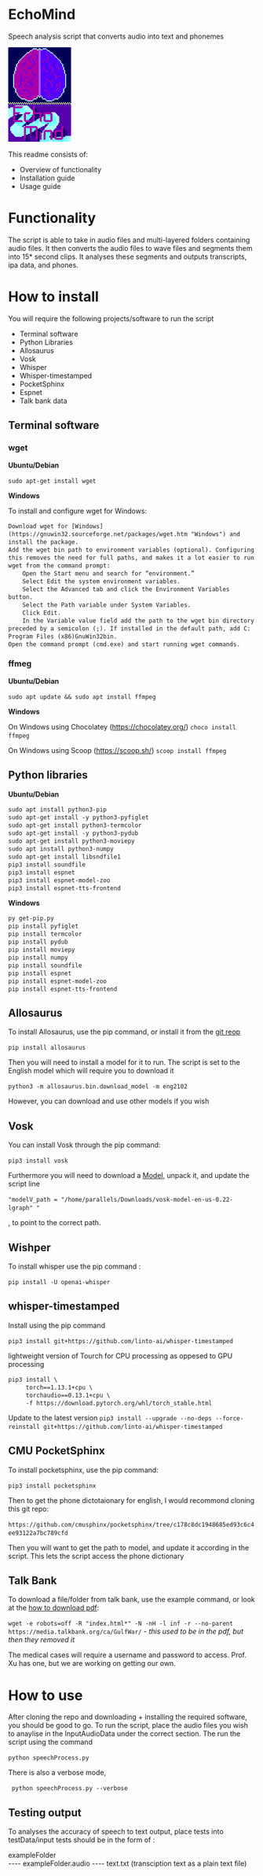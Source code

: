 # EchoMind
Speech analysis script that converts audio into text and phonemes
  
![Temp logo](/project_resources/logo_ver2.png "Temp logo")

This readme consists of:
- Overview of functionality
- Installation guide
- Usage guide

# Functionality

The script is able to take in audio files and multi-layered folders containing audio files. It then converts the audio files to wave files and segments them into 15* second clips. It analyses these segments and outputs transcripts, ipa data, and phones.

# How to install
You will require the following projects/software to run the script
- Terminal software
- Python Libraries
- Allosaurus
- Vosk
- Whisper
- Whisper-timestamped
- PocketSphinx
- Espnet
- Talk bank data

## Terminal software

### wget

**Ubuntu/Debian** 

` sudo apt-get install wget `

**Windows**

To install and configure wget for Windows:

    Download wget for [Windows](https://gnuwin32.sourceforge.net/packages/wget.htm "Windows") and install the package.
    Add the wget bin path to environment variables (optional). Configuring this removes the need for full paths, and makes it a lot easier to run wget from the command prompt:
        Open the Start menu and search for “environment.”
        Select Edit the system environment variables.
        Select the Advanced tab and click the Environment Variables button.
        Select the Path variable under System Variables.
        Click Edit.
        In the Variable value field add the path to the wget bin directory preceded by a semicolon (;). If installed in the default path, add C: Program Files (x86)GnuWin32bin.
    Open the command prompt (cmd.exe) and start running wget commands.


### ffmeg

**Ubuntu/Debian** 

` sudo apt update && sudo apt install ffmpeg `

**Windows**

On Windows using Chocolatey (https://chocolatey.org/)
` choco install ffmpeg `

On Windows using Scoop (https://scoop.sh/)
` scoop install ffmpeg `

## Python libraries

**Ubuntu/Debian**
``` 
sudo apt install python3-pip
sudo apt-get install -y python3-pyfiglet
sudo apt-get install python3-termcolor
sudo apt-get install -y python3-pydub
sudo apt-get install python3-moviepy 
sudo apt install python3-numpy
sudo apt-get install libsndfile1
pip3 install soundfile
pip3 install espnet
pip3 install espnet-model-zoo
pip3 install espnet-tts-frontend
```

**Windows**
``` 
py get-pip.py
pip install pyfiglet
pip install termcolor
pip install pydub
pip install moviepy
pip install numpy 
pip install soundfile
pip install espnet
pip install espnet-model-zoo
pip install espnet-tts-frontend
```


## Allosaurus
To install Allosaurus, use the pip command, or install it from the [git reop](https://itsfoss.com/markdown-code-block/ "git repo")

` pip install allosaurus `

Then you will need to install a model for it to run. The script is set to the English model which will require you to download it 

` python3 -m allosaurus.bin.download_model -m eng2102 `

However, you can download and use other models if you wish


## Vosk

You can install Vosk through the pip command:

` pip3 install vosk `

Furthermore you will need to download a [Model](https://alphacephei.com/vosk/models "Model"), unpack it, and update the script line

  `"modelV_path = "/home/parallels/Downloads/vosk-model-en-us-0.22-lgraph" " `

, to point to the correct path.

## Wishper

To install whisper use the pip command :

` pip install -U openai-whisper `

## whisper-timestamped

Install using the pip command 

` pip3 install git+https://github.com/linto-ai/whisper-timestamped `

lightweight version of Tourch for CPU processing as oppesed to GPU processing

``` 
pip3 install \
     torch==1.13.1+cpu \
     torchaudio==0.13.1+cpu \
     -f https://download.pytorch.org/whl/torch_stable.html
```
Update to the latest version
` pip3 install --upgrade --no-deps --force-reinstall git+https://github.com/linto-ai/whisper-timestamped `


## CMU PocketSphinx
To install pocketsphinx, use the pip command:

` pip3 install pocketsphinx `

Then to get the phone dictotaionary for english, I would recommond cloning this git repo:

` https://github.com/cmusphinx/pocketsphinx/tree/c178c8dc1948685ed93c6c4ee93122a7bc789cfd `

Then you will want to get the path to model, and update it according in the script. This lets the script access the phone dictionary


## Talk Bank

To download a file/folder from talk bank, use the example command, or look at the [how to download pdf](https://talkbank.org/share/data.html "download pdf"):

` wget -e robots=off -R "index.html*" -N -nH -l inf -r --no-parent https://media.talkbank.org/ca/GulfWar/ ` - *this used to be in the pdf, but then they removed it*

The medical cases will require a username and password to access. Prof. Xu has one, but we are working on getting our own.

# How to use

After cloning the repo and downloading + installing the required software, you should be good to go. To run the script, place the audio files you wish to anaylise in the InputAudioData under the correct section. The run the script using the command 

` python speechProcess.py `

There is also a verbose mode,

` python speechProcess.py --verbose`


## Testing output

To analyses the accuracy of speech to text output, place tests into testData/input
tests should be in the form of :

exampleFolder \
               ---- exampleFolder.audio
               ---- text.txt (transciption text as a plain text file)